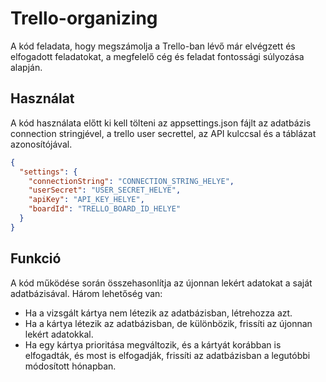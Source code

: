 # Trello-organizing

A kód feladata, hogy megszámolja a Trello-ban lévő már elvégzett és elfogadott feladatokat, a megfelelő cég és feladat fontossági súlyozása alapján.

## Használat
A kód használata előtt ki kell tölteni az appsettings.json fájlt az adatbázis connection stringjével, a trello user secrettel, az API kulccsal és a táblázat azonosítójával.

```json
{
  "settings": {
    "connectionString": "CONNECTION_STRING_HELYE",
    "userSecret": "USER_SECRET_HELYE",
    "apiKey": "API_KEY_HELYE",
    "boardId": "TRELLO_BOARD_ID_HELYE"
  }
}
```
## Funkció
A kód működése során összehasonlítja az újonnan lekért adatokat a saját adatbázisával. Három lehetőség van:

- Ha a vizsgált kártya nem létezik az adatbázisban, létrehozza azt.
- Ha a kártya létezik az adatbázisban, de különbözik, frissíti az újonnan lekért adatokkal.
- Ha egy kártya prioritása megváltozik, és a kártyát korábban is elfogadták, és most is elfogadják, frissíti az adatbázisban a legutóbbi módosított hónapban.
